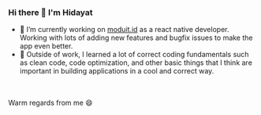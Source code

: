 ### Hi there 👋 I'm Hidayat
- 🔭 I’m currently working on [moduit.id](https://www.moduit.id/) as a react native developer. Working with lots of adding new features and bugfix issues to make the app even better.
- 🌱 Outside of work, I learned a lot of correct coding fundamentals such as clean code, code optimization, and other basic things that I think are important in building applications in a cool and correct way.
<br />
<br />
Warm regards from me 😄

<!--
**hidayat-nur/hidayat-nur** is a ✨ _special_ ✨ repository because its `README.md` (this file) appears on your GitHub profile.

Here are some ideas to get you started:

- 🔭 I’m currently working on ...
- 🌱 I’m currently learning ...
- 👯 I’m looking to collaborate on ...
- 🤔 I’m looking for help with ...
- 💬 Ask me about ...
- 📫 How to reach me: ...
- 😄 Pronouns: ...
- ⚡ Fun fact: ...
-->
